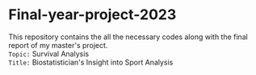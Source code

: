 # Final-year-project-2023
This repository contains the all the necessary codes along with the final report of my master's project. \
`Topic:` Survival Analysis \
`Title:` Biostatistician's Insight into Sport Analysis
